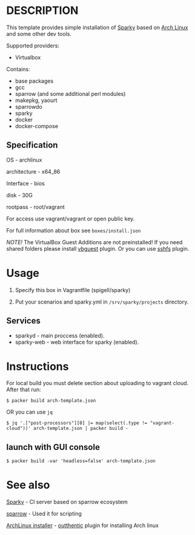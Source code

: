 # DESCRIPTION

This template provides simple installation of [Sparky](https://github.com/melezhik/sparky) based on [Arch Linux](https://www.archlinux.org/) and some other dev tools.

Supported providers:
 - Virtualbox

Contains:
  - base packages
  - gcc
  - sparrow (and some additional perl modules)
  - makepkg, yaourt
  - sparrowdo
  - sparky
  - docker
  - docker-compose

## Specification
  OS - archlinux

  architecture - x64_86

  Interface - bios

  disk - 30G

  rootpass - root/vagrant
  
  For access use vagrant/vagrant or open public key.

  For full information about box see `boxes/install.json`

  *NOTE!* The VirtualBox Guest Additions are not preinstalled! If you need shared folders please install [vbguest](https://github.com/dotless-de/vagrant-vbguest) plugin.
Or you can use [sshfs](https://github.com/dustymabe/vagrant-sshfs) plugin.
  
# Usage

1) Specify this box in Vagrantfile (spigell/sparky)

2) Put your scenarios and sparky.yml in `/srv/sparky/projects` directory.

## Services

- sparkyd - main proccess (enabled).
- sparky-web - web interface for sparky (enabled).

# Instructions

For local build you must delete section about uploading to vagrant cloud. After that run:

    $ packer build arch-template.json

OR you can use `jq`

    $ jq '.["post-processors"][0] |= map(select(.type != "vagrant-cloud"))' arch-template.json | packer build -


## launch with GUI console
    
    $ packer build -var 'headless=false' arch-template.json

# See also
[Sparky](https://github.com/melezhik/sparky) - CI server based on sparrow ecosystem

[sparrow](https://github.com/melezhik/sparrow) - Used it for scripting

[ArchLinux installer](https://sparrowhub.org/info/archlinux-install) - [outthentic](https://github.com/melezhik/outthentic) plugin for installing Arch linux
